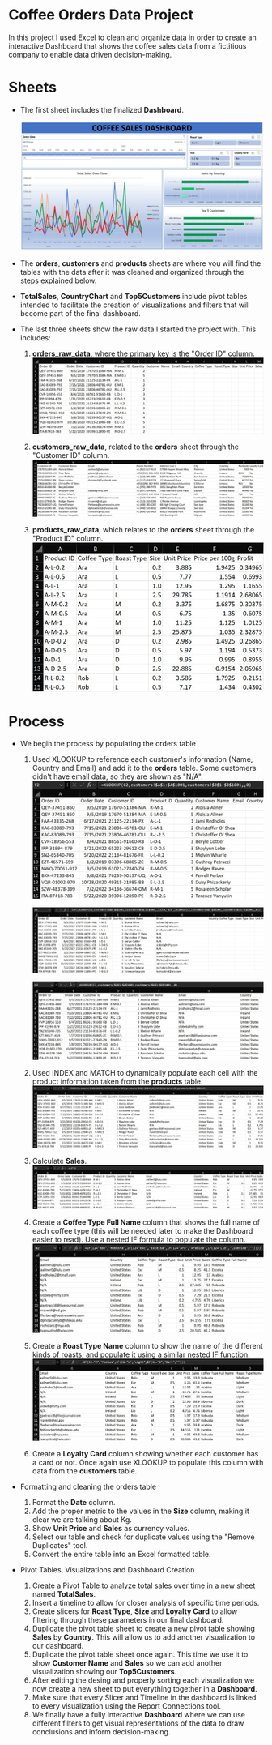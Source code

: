 # Coffee Orders Data Project

In this project I used Excel to clean and organize data in order to create an interactive Dashboard that shows the coffee sales data from a fictitious company to enable data driven decision-making.

# Sheets
- The first sheet includes the finalized **Dashboard**.
 
  ![Dashboard](01coffeesalesdashboard.jpg)
  
- The **orders**, **customers** and **products** sheets are where you will find the tables with the data after it was cleaned and organized through the steps explained below.
- **TotalSales**, **CountryChart** and **Top5Customers** include pivot tables intended to facilitate the creation of visualizations and filters that will become part of the final dashboard.
- The last three sheets show the raw data I started the project with. This includes:
  1) **orders_raw_data**, where the primary key is the "Order ID" column.
     ![orders_raw](02_orders_raw_data.jpg)
     
  2) **customers_raw_data**, related to the **orders** sheet through the "Customer ID" column.
     ![customers_raw](03_customers_raw_data.jpg)
     
  3) **products_raw_data**, which relates to the **orders** sheet through the "Product ID" column.
     ![products_raw](04_products_raw_data.jpg)
     

# Process
- We begin the process by populating the orders table
  1) Used XLOOKUP to reference each customer's information (Name, Country and Email) and add it to the **orders** table. Some customers didn't have email data, so they are shown as "N/A".
     ![xlookup_customer](05_xlookup_custname.jpg)
     
     ![if_xlookup_email](06_if_xlookup_email.jpg)
     
     ![xlookup_country](07_xlookup_country.jpg)
     
  2) Used INDEX and MATCH to dynamically populate each cell with the product information taken from the **products** table.
   ![index_match](08_index_match.jpg)

  3) Calculate **Sales**.
     ![sales](09_sales.jpg)
     
  4) Create a **Coffee Type Full Name** column that shows the full name of each coffee type (this will be needed later to make the Dashboard easier to read). Use a nested IF formula to populate the column.
     ![coffeename](10_coffee_name.jpg)
     
  5) Create a **Roast Type Name** column to show the name of the different kinds of roasts, and populate it using a similar nested IF function.
     ![roasttypename](11_roasttype_name.jpg)
     
  6) Create a **Loyalty Card** column showing whether each customer has a card or not. Once again use XLOOKUP to populate this column with data from the **customers** table.
 
- Formatting and cleaning the orders table
  1) Format the **Date** column.
  2) Add the proper metric to the values in the **Size** column, making it clear we are talking about Kg.
  3) Show **Unit Price** and **Sales** as currency values.
  4) Select our table and check for duplicate values using the "Remove Duplicates" tool.
  5) Convert the entire table into an Excel formatted table.
 
- Pivot Tables, Visualizations and Dashboard Creation
  1) Create a Pivot Table to analyze total sales over time in a new sheet named **TotalSales**.
  2) Insert a timeline to allow for closer analysis of specific time periods.
  3) Create slicers for **Roast Type**, **Size** and **Loyalty Card** to allow filtering through these parameters in our final dashboard.
  4) Duplicate the pivot table sheet to create a new pivot table showing **Sales** by **Country**. This will allow us to add another visualization to our dashboard.
  5) Duplicate the pivot table sheet once again. This time we use it to show **Customer Name** and **Sales** so we can add another visualization showing our **Top5Customers**.
  6) After editing the desing and properly sorting each visualization we now create a new sheet to put everything together in a **Dashboard**.
  7) Make sure that every Slicer and Timeline in the dashboard is linked to every visualization using the Report Connections tool.
  8) We finally have a fully interactive **Dashboard** where we can use different filters to get visual representations of the data to draw conclusions and inform decision-making.
